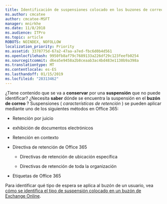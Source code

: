 ```yaml
---
title: Identificación de suspensiones colocado en los buzones de correo
ms.author: cmcatee
author: cmcatee-MSFT
manager: mnirkhe
ms.date: 11/8/2018
ms.audience: ITPro
ms.topic: article
ROBOTS: NOINDEX, NOFOLLOW
localization_priority: Priority
ms.assetid: 3378775d-67a2-47aa-a7ed-fbc6d0b4d561
ms.openlocfilehash: 9950fb8af79c7689133a226df29c123feefb0254
ms.sourcegitcommit: d6ea5e9458a2b8ceaab3ac4bd483e1130b9a398a
ms.translationtype: MT
ms.contentlocale: es-ES
ms.lasthandoff: 01/15/2019
ms.locfileid: "28313462"
---
```

¿Tiene contenido que se va a **conservar** por una **suspensión** que no puede identificar? ¿Necesita **saber** dónde se encuentra la suspensión en el **buzón de correo** ? Suspensiones ( *características de retención* ) se pueden aplicar mediante uno de los siguientes métodos en Office 365: 
  
- Retención por juicio 
    
- exhibición de documentos electrónicos
    
- Retención en contexto
    
- Directiva de retención de Office 365 
    
  - Directivas de retención de ubicación específica
    
  - Directivas de retención de toda la organización
    
- Etiquetas de Office 365
    
Para identificar qué tipo de espera se aplica al buzón de un usuario, vea [cómo se identifica el tipo de suspensión colocado en un buzón de Exchange Online](https://docs.microsoft.com/en-us/office365/securitycompliance/identify-a-hold-on-an-exchange-online-mailbox).
  

